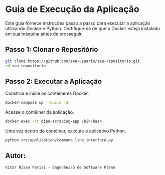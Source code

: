 # Guia de Execução da Aplicação

Este guia fornece instruções passo a passo para executar a aplicação utilizando Docker e Python. Certifique-se de que o Docker esteja instalado em sua máquina antes de prosseguir.

## Passo 1: Clonar o Repositório

```bash
git clone https://github.com/seu-usuario/seu-repositorio.git
cd seu-repositorio
```

## Passo 2: Executar a Aplicação
Construa e inicie os contêineres Docker.
```bash
docker-compose up --build -d
```
Acesse o contêiner da aplicação.
```bash
docker exec -it qipu-scraping-app /bin/bash
```
Uma vez dentro do contêiner, execute o aplicativo Python.
```bash
python src/application/command_line_interface.py
```


## Autor:
```
Vitor Risso Parisi - Engenheiro de Software Pleno
```